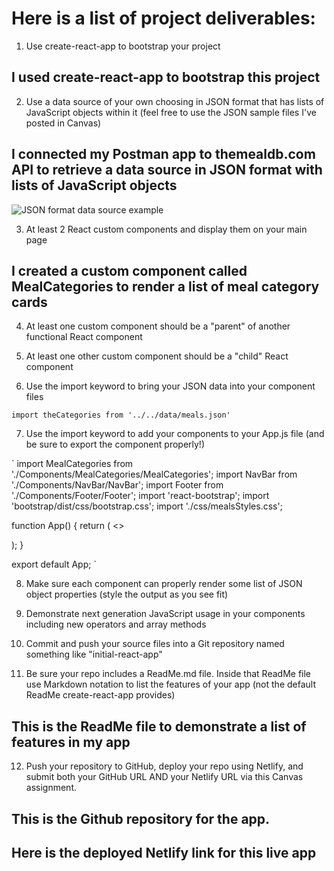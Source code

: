 
# Here is a list of project deliverables: 



1. Use create-react-app to bootstrap your project

## I used create-react-app to bootstrap this project

2. Use a data source of your own choosing in JSON format that has lists of JavaScript objects within it (feel free to use the JSON sample files I've posted in Canvas)

## I connected my Postman app to themealdb.com API to retrieve a data source in JSON format with lists of JavaScript objects 

![JSON format data source example](source/images/jsondata.PNG)


3. At least 2 React custom components and display them on your main page

## I created a custom component called MealCategories to render a list of meal category cards

4. At least one custom component should be a "parent" of another functional React component


5. At least one other custom component should be a "child" React component


6. Use the import keyword to bring your JSON data into your component files

`import theCategories from '../../data/meals.json'`


7. Use the import keyword to add your components to your App.js file (and be sure to export the component properly!)


` import MealCategories from './Components/MealCategories/MealCategories'; 
import NavBar from './Components/NavBar/NavBar';
import Footer from './Components/Footer/Footer'; 
import 'react-bootstrap';
import 'bootstrap/dist/css/bootstrap.css';
import './css/mealsStyles.css'; 


function App() {
  return (
   <>
    <NavBar />
   <MealCategories />
   <Footer />
   </>
  );
}

export default App;   `


8. Make sure each component can properly render some list of JSON object properties (style the output as you see fit)



9. Demonstrate next generation JavaScript usage in your components including new operators and array methods


10. Commit and push your source files into a Git repository named something like "initial-react-app"


11. Be sure your repo includes a ReadMe.md file.  Inside that ReadMe file use Markdown notation to list the features of your app (not the default ReadMe create-react-app provides)

## This is the ReadMe file to demonstrate a list of features in my app


12. Push your repository to GitHub, deploy your repo using Netlify, and submit both your GitHub URL AND your Netlify URL via this Canvas assignment.

## This is the Github repository for the app. 

## Here is the deployed Netlify link for this live app 
